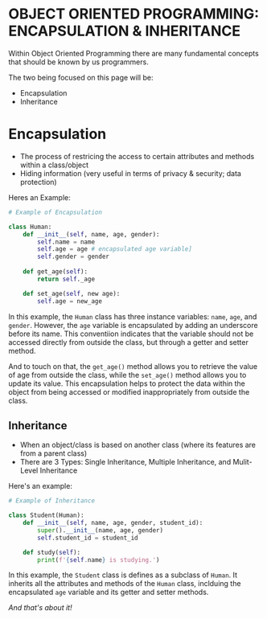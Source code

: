 # OBJECT ORIENTED PROGRAMMING: ENCAPSULATION & INHERITANCE

Within Object Oriented Programming there are many fundamental concepts that should be known by us programmers.

The two being focused on this page will be:
- Encapsulation
- Inheritance


# Encapsulation
- The process of restricing the access to certain attributes and methods within a class/object
- Hiding information (very useful in terms of privacy & security; data protection)

Heres an Example:

```python
# Example of Encapsulation

class Human:
    def __init__(self, name, age, gender):
        self.name = name
        self.age = age # encapsulated age variable]
        self.gender = gender
    
    def get_age(self):
        return self._age

    def set_age(self, new age):
        self.age = new_age

```

In this example, the `Human` class has three instance variables: `name`, `age`, and `gender`. However, the `age` variable is encapsulated by adding an underscore before its name. This conventiion indicates that the variable should not be accessed directly from outside the class, but through a getter and setter method. 

And to touch on that, the `get_age()` method allows you to retrieve the value of age from outside the class, while the `set_age()` method allows you to update its value. This encapsulation helps to protect the data within the object from being accessed or modified inappropriately from outside the class. 

## Inheritance
- When an object/class is based on another class (where its features are from a parent class)
- There are 3 Types: Single Inheritance, Multiple Inheritance, and Mulit-Level Inheritance

Here's an example:
```python
# Example of Inheritance

class Student(Human):
    def __init__(self, name, age, gender, student_id):
        super().__init__(name, age, gender)
        self.student_id = student_id

    def study(self):
        print(f'{self.name} is studying.')

```

In this example, the `Student` class is defines as a subclass of `Human`. It inherits all the attributes and methods of the `Human` class, inclduing the encapsulated `age` variable and its getter and setter methods. 


_And that's about it!_
